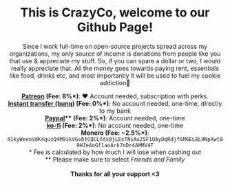 <div align="center">

# This is CrazyCo, welcome to our Github Page!

<!--
Pwease support me >.<
-->  

<p>Since I work full-time on open-source projects spread across my organizations, my only source of income is donations from people like you that use & appreciate my stuff. So, if you can spare a dollar or two, I would really appreciate that. All the money goes towards paying rent, essentials like food, drinks etc, and most importantly it will be used to fuel my cookie addiction🍪<br></p>

**[Patreon](<https://patreon.com/crazyco>) (Fee: 8%\*)**: ❤️ Account needed, subscription with perks.<br>
**[Instant transfer (bunq)](<https://bunq.me/ClaraK>) (Fee: 0%\*)**: No account needed, one-time, directly to my bank<br>
**[Paypal](<https://paypal.me/ClaraCrazy>)\*\* (Fee: 2%\*)**: Account needed, one-time<br>
**[ko-fi](<https://ko-fi.com/cynthialabs>) (Fee: 2%\*)**: No account needed, one-time<br>
**Monero (Fee: ~2.5%\*)**: `41kyWeeoVdK4quzQ4M9ikVGs6tCQCLfdx8jLExTNsAu2SF1QAyDqRdjfGM6EL8L9NpXwt89HJeAoGf1aoArk7nDr4AMMV4T`<br>
\* Fee is calculated by how much I will lose when cashing out<br>
\*\* Please make sure to select *Friends and Family*<br><br>
**Thanks for all your support <3**
</div>

